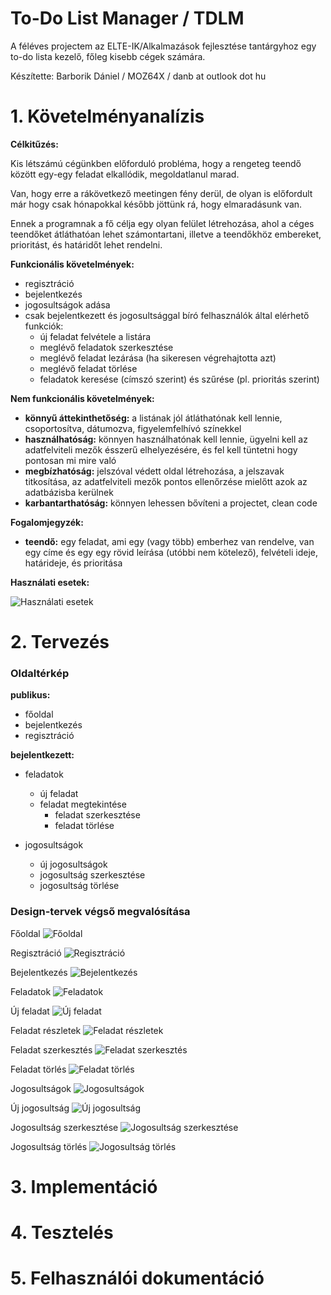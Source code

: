 # To-Do List Manager / TDLM

A féléves projectem az ELTE-IK/Alkalmazások fejlesztése tantárgyhoz egy to-do lista kezelő, főleg kisebb cégek számára.

Készítette: Barborik Dániel / MOZ64X / danb at outlook dot hu

# 1. Követelményanalízis

__Célkitűzés:__

Kis létszámú cégünkben előforduló probléma, hogy a rengeteg teendő között egy-egy feladat elkallódik, megoldatlanul marad.

Van, hogy erre a rákövetkező meetingen fény derül, de olyan is előfordult már hogy csak hónapokkal később jöttünk rá, hogy elmaradásunk van.

Ennek a programnak a fő célja egy olyan felület létrehozása, ahol a céges teendőket átláthatóan lehet számontartani, illetve a teendőkhöz embereket, prioritást, és határidőt lehet rendelni.

__Funkcionális követelmények:__

- regisztráció
- bejelentkezés
- jogosultságok adása
- csak bejelentkezett és jogosultsággal bíró felhasználók által elérhető funkciók:
  - új feladat felvétele a listára
  - meglévő feladatok szerkesztése
  - meglévő feladat lezárása (ha sikeresen végrehajtotta azt)
  - meglévő feladat törlése
  - feladatok keresése (címszó szerint) és szűrése (pl. prioritás szerint)

__Nem funkcionális követelmények:__

- __könnyű áttekinthetőség:__ a listának jól átláthatónak kell lennie, csoportosítva, dátumozva, figyelemfelhívó színekkel
- __használhatóság:__ könnyen használhatónak kell lennie, ügyelni kell az adatfelviteli mezők ésszerű elhelyezésére, és fel kell tüntetni hogy pontosan mi mire való
- __megbízhatóság:__ jelszóval védett oldal létrehozása, a jelszavak titkosítása, az adatfelviteli mezők pontos ellenőrzése mielőtt azok az adatbázisba kerülnek
- __karbantarthatóság:__ könnyen lehessen bővíteni a projectet, clean code

__Fogalomjegyzék:__

- __teendő:__ egy feladat, ami egy (vagy több) emberhez van rendelve, van egy címe és egy egy rövid leírása (utóbbi nem kötelező), felvételi ideje, határideje, és prioritása

__Használati esetek:__

![Használati esetek](documentation-assets/use-case-1.png)

# 2. Tervezés

### Oldaltérkép

__publikus:__

- főoldal
- bejelentkezés
- regisztráció

__bejelentkezett:__

- feladatok
  - új feladat
  - feladat megtekintése
    - feladat szerkesztése
    - feladat törlése

- jogosultságok
  - új jogosultságok
  - jogosultság szerkesztése
  - jogosultság törlése

### Design-tervek végső megvalósítása

Főoldal
![Főoldal](documentation-assets/progress-images/final/fooldal.PNG)

Regisztráció
![Regisztráció](documentation-assets/progress-images/final/regisztracio.PNG)

Bejelentkezés
![Bejelentkezés](documentation-assets/progress-images/final/bejelentkezes.PNG)

Feladatok
![Feladatok](documentation-assets/progress-images/final/feladatok.PNG)

Új feladat
![Új feladat](documentation-assets/progress-images/final/ujfeladat.PNG)

Feladat részletek
![Feladat részletek](documentation-assets/progress-images/final/feladatreszletek.PNG)

Feladat szerkesztés
![Feladat szerkesztés](documentation-assets/progress-images/final/feladatszerkesztes.PNG)

Feladat törlés
![Feladat törlés](documentation-assets/progress-images/final/feladattorles.PNG)

Jogosultságok
![Jogosultságok](documentation-assets/progress-images/final/jogosultsagok.PNG)

Új jogosultság
![Új jogosultság](documentation-assets/progress-images/final/ujjogosultsag.PNG)

Jogosultság szerkesztése
![Jogosultság szerkesztése](documentation-assets/progress-images/final/jogosultsagszerkesztes.PNG)

Jogosultság törlés
![Jogosultság törlés](documentation-assets/progress-images/final/jogosultsagtorles.PNG)


# 3. Implementáció

# 4. Tesztelés

# 5. Felhasználói dokumentáció